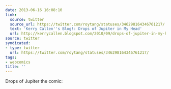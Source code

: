 ```yaml
---
date: 2013-06-16 16:08:10
link:
  source: twitter
  source_url: https://twitter.com/roytang/statuses/346298164346761217/
  text: 'Kerry Callen''s Blog!: Drops of Jupiter in My Head'
  url: http://kerrycallen.blogspot.com/2010/09/drops-of-jupiter-in-my-head.html
source: twitter
syndicated:
- type: twitter
  url: https://twitter.com/roytang/statuses/346298164346761217/
tags:
- webcomics
title: ''
---
```


Drops of Jupiter the comic: